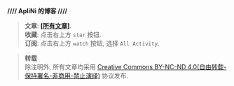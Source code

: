 **//// ApliNi 的博客 ////**


> **文章**: [**[所有文章]**](https://github.com/ApliNi/blog/issues).  
> **收藏**: 点击右上方 `star` 按钮.  
> **订阅**: 点击右上方 `watch` 按钮, 选择 `All Activity`.  


> **转载**  
> 除注明外, 所有文章均采用 [Creative Commons BY-NC-ND 4.0\(自由转载-保持署名-非商用-禁止演绎\)](http://creativecommons.org/licenses/by-nc-nd/4.0/deed.zh) 协议发布.  
